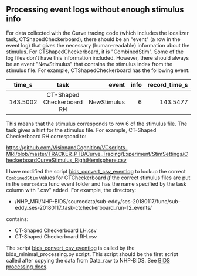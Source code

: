 Processing event logs without enough stimulus info
-------------------

For data collected with the Curve tracing code (which includes the localizer task, CTShapedCheckerboard), there should be an "event" (a row in the event log) that gives the necessary (human-readable) information about the stimulus. For CTShapedCheckerboard, it is "CombinedStim". Some of the log files don't have this information included. However, there should always be an event "NewStimulus" that contains the stimulus index from the stimulus file. For example, CTShapedCheckerboard has the following event:


| time_s	 |task                      | event       |info |	record_time_s  |
| -------- |:------------------------:| -----------:|----:|---------------:|
| 143.5002 |CT-Shaped Checkerboard RH | NewStimulus	|6	  | 143.5477       |

This means that the stimulus corresponds to row 6 of the stimulus file. The task gives a hint for the stimulus file. For example, CT-Shaped Checkerboard RH correspond to:

https://github.com/VisionandCognition/VCscripts-MRI/blob/master/TRACKER_PTB/Curve_Tracing/Experiment/StimSettings/CheckerboardCurveStimulus_RightHemisphere.csv

I have modified the script [bids_convert_csv_eventlog](https://github.com/VisionandCognition/NHP-BIDS/blob/master/code/bids_convert_csv_eventlog) to lookup the correct `CombinedStim` values for CTCheckerboard *if* the correct stimulus files are put in the `sourcedata` func event folder and has the name specified by the task column with ".csv" added. For example, the directory:

* /NHP_MRI/NHP-BIDS/sourcedata/sub-eddy/ses-20180117/func/sub-eddy_ses-20180117_task-ctcheckerboard_run-12_events/

contains:

* CT-Shaped Checkerboard LH.csv
* CT-Shaped Checkerboard RH.csv

The script [bids_convert_csv_eventlog](https://github.com/VisionandCognition/NHP-BIDS/blob/master/code/bids_convert_csv_eventlog) is called by the bids_minimal_processing.py script. This script should be the first script called after copying the data from Data_raw to NHP-BIDS. See [BIDS processing docs](BIDS_processing.md).
